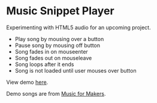 # Music Snippet Player

Experimenting with HTML5 audio for an upcoming project.

- Play song by mousing over a button
- Pause song by mousing off button
- Song fades in on mouseenter
- Song fades out on mouseleave
- Song loops after it ends
- Song is not loaded until user mouses over button

View demo [here](https://etli.github.io/music-snippet-player/).

Demo songs are from [Music for Makers](https://musicformakers.com/).
